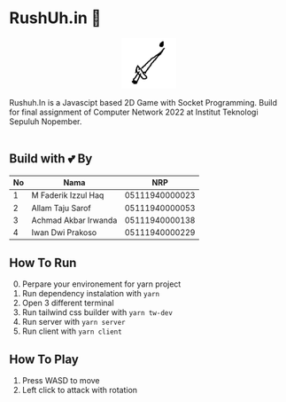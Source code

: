 # RushUh.in 🤺

<p align="center">
    <img src="logo.png" alt="RushUh.in" width="20%">
</p>

Rushuh.In is a Javascipt based 2D Game with Socket Programming. Build for final assignment of Computer Network 2022 at Institut Teknologi Sepuluh Nopember.
<br>
<br>

## Build with 💕 By
| No | Nama                 | NRP            |
|----|----------------------|----------------|
| 1  | M Faderik Izzul Haq  | 05111940000023 |
| 2  | Allam Taju Sarof     | 05111940000053 |
| 3  | Achmad Akbar Irwanda | 05111940000138 |
| 4  | Iwan Dwi Prakoso     | 05111940000229 |

## How To Run
0. Perpare your environement for yarn project
1. Run dependency instalation with `yarn`
2. Open 3 different terminal
3. Run tailwind css builder with `yarn tw-dev`
4. Run server with `yarn server`
5. Run client with `yarn client`

## How To Play
1. Press WASD to move
2. Left click to attack with rotation